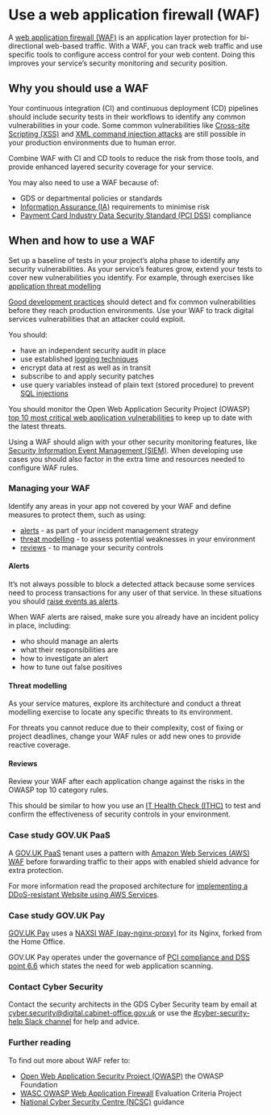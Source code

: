 # Use a web application firewall (WAF)

A [web application firewall (WAF)](https://www.owasp.org/index.php/Web_Application_Firewall) is an application layer protection for bi-directional web-based traffic. With a WAF, you can track web traffic and use specific tools to configure access control for your web content. Doing this improves your service’s security monitoring and security position.

## Why you should use a WAF

Your continuous integration (CI) and continuous deployment (CD) pipelines should include security tests in their workflows to identify any common vulnerabilities in your code. Some common vulnerabilities like [Cross-site Scripting (XSS)](https://www.owasp.org/index.php/Cross-site_Scripting_(XSS)) and [XML command injection attacks](https://www.owasp.org/index.php/Testing_for_XML_Injection_(OTG-INPVAL-008)) are still possible in your production environments due to human error.

Combine WAF with CI and CD tools to reduce the risk from those tools, and provide enhanced layered security coverage for your service.

You may also need to use a WAF because of:

- GDS or departmental policies or standards
- [Information Assurance (IA)](https://sites.google.com/a/digital.cabinet-office.gov.uk/gds/operations/information-assurance) requirements to minimise risk
- [Payment Card Industry Data Security Standard (PCI DSS)](https://www.pcisecuritystandards.org/) compliance

## When and how to use a WAF

Set up a baseline of tests in your project’s alpha phase to identify any security vulnerabilities. As your service’s features grow, extend your tests to cover new vulnerabilities you identify. For example, through exercises like [application threat modelling](https://www.owasp.org/index.php/Application_Threat_Modeling)

[Good development practices](https://gds-way.cloudapps.digital/#how-to-build-software) should detect and fix common vulnerabilities before they reach production environments. Use your WAF to track digital services vulnerabilities that an attacker could exploit.

You should:

- have an independent security audit in place
- use established [logging techniques](https://gds-way.cloudapps.digital/manuals/logging.html)
- encrypt data at rest as well as in transit
- subscribe to and apply security patches
- use query variables instead of plain text (stored procedure) to prevent [SQL injections](https://www.owasp.org/index.php/SQL_Injection)

You should monitor the Open Web Application Security Project (OWASP) [top 10 most critical web application vulnerabilities](https://www.owasp.org/index.php/Category:OWASP_Top_Ten_Project) to keep up to date with the latest threats.

Using a WAF should align with your other security monitoring features, like [Security Information Event Management (SIEM)](https://en.wikipedia.org/wiki/Security_information_and_event_management). When developing use cases you should also factor in the extra time and resources needed to configure WAF rules.

### Managing your WAF

Identify any areas in your app not covered by your WAF and define measures to protect them, such as using:

- [alerts](#alerts) - as part of your incident management strategy
- [threat modelling](#threat-modelling) - to assess potential weaknesses in your environment
- [reviews](#reviews) - to manage your security controls

#### Alerts

It’s not always possible to block a detected attack because some services need to process transactions for any user of that service. In these situations you should [raise events as alerts](https://reliability-engineering.cloudapps.digital/monitoring-alerts.html#metrics-and-alerting).

When WAF alerts are raised, make sure you already have an incident policy in place, including:

- who should manage an alerts
- what their responsibilities are
- how to investigate an alert
- how to tune out false positives

#### Threat modelling

As your service matures, explore its architecture and conduct a threat modelling exercise to locate any specific threats to its environment.

For threats you cannot reduce due to their complexity, cost of fixing or project deadlines, change your WAF rules or add new ones to provide reactive coverage.

#### Reviews

Review your WAF after each application change against the risks in the OWASP top 10 category rules.

This should be similar to how you use an [IT Health Check (ITHC)](https://www.itgovernance.co.uk/it-health-check) to test and confirm the effectiveness of security controls in your environment.

### Case study GOV.UK PaaS

A [GOV.UK PaaS](https://www.cloud.service.gov.uk/) tenant uses a pattern with [Amazon Web Services (AWS) WAF](https://docs.aws.amazon.com/waf/latest/developerguide/waf-chapter.html) before forwarding traffic to their apps with enabled shield advance for extra protection.

For more information read the proposed architecture for [implementing a DDoS-resistant Website using AWS Services](https://docs.aws.amazon.com/waf/latest/developerguide/tutorials-ddos-cross-service.html).

### Case study GOV.UK Pay

[GOV.UK Pay](https://www.payments.service.gov.uk/) uses a [NAXSI WAF (pay-nginx-proxy)](https://github.com/alphagov/pay-nginx-proxy) for its Nginx, forked from the Home Office.

GOV.UK Pay operates under the governance of [PCI compliance and DSS point 6.6](https://www.pcisecuritystandards.org/pdfs/infosupp_6_6_applicationfirewalls_codereviews.pdf) which states the need for web application scanning.

### Contact Cyber Security

Contact the security architects in the GDS Cyber Security team by email at [cyber.security@digital.cabinet-office.gov.uk](mailto:cyber.security@digital.cabinet-office.gov.uk) or use the [#cyber-security-help Slack channel](https://gds.slack.com/messages/CCMPJKFDK/) for help and advice.

### Further reading

To find out more about WAF refer to:

- [Open Web Application Security Project (OWASP)](https://www.owasp.org/index.php/Main_Page) the OWASP Foundation
- [WASC OWASP Web Application Firewall](https://www.owasp.org/index.php/WASC_OWASP_Web_Application_Firewall_Evaluation_Criteria_Project) Evaluation Criteria Project
- [National Cyber Security Centre (NCSC)](https://www.ncsc.gov.uk/) guidance
